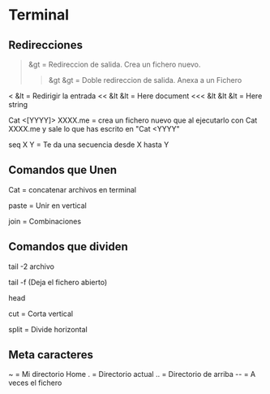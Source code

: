 # Terminal

## Redirecciones

> &gt = Redireccion de salida. Crea un fichero nuevo.
>> &gt &gt = Doble redireccion de salida. Anexa a un Fichero

< &lt = Redirigir la entrada
<< &lt &lt = Here document
<<< &lt &lt &lt = Here string

Cat <[YYYY]> XXXX.me = crea un fichero nuevo que al ejecutarlo con Cat XXXX.me y sale lo que has escrito en "Cat <YYYY"

seq X Y = Te da una secuencia desde X hasta Y

## Comandos que Unen

Cat = concatenar archivos en terminal

paste = Unir en vertical

join = Combinaciones

## Comandos que dividen

tail -2 archivo

tail -f (Deja el fichero abierto)

head

cut = Corta vertical

split = Divide horizontal

## Meta caracteres

~ = Mi directorio Home
. = Directorio actual
.. = Directorio de arriba
-- = A veces el fichero 